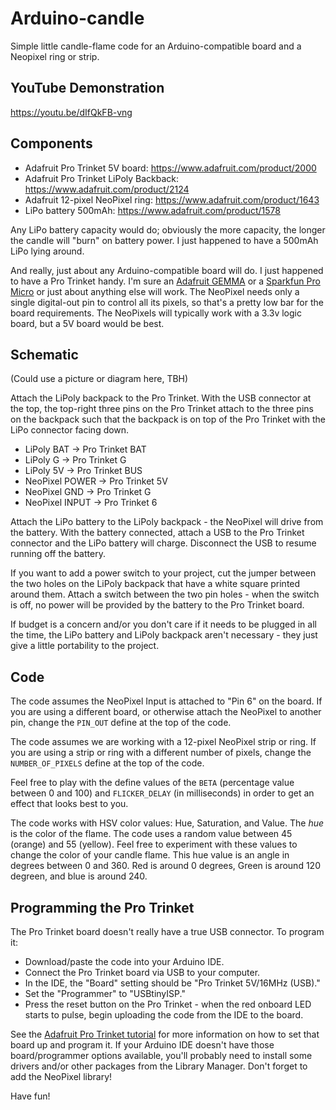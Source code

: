 # Arduino-candle

Simple little candle-flame code for an Arduino-compatible board and a Neopixel ring or strip.

## YouTube Demonstration

https://youtu.be/dIfQkFB-vng

## Components

* Adafruit Pro Trinket 5V board: https://www.adafruit.com/product/2000
* Adafruit Pro Trinket LiPoly Backback: https://www.adafruit.com/product/2124
* Adafruit 12-pixel NeoPixel ring: https://www.adafruit.com/product/1643
* LiPo battery 500mAh: https://www.adafruit.com/product/1578

Any LiPo battery capacity would do; obviously the more capacity, the longer the candle will "burn" on battery power. I just happened to have a 500mAh LiPo lying around.

And really, just about any Arduino-compatible board will do. I just happened to have a Pro Trinket handy. I'm sure an [Adafruit GEMMA](https://www.adafruit.com/product/3501) or a [Sparkfun Pro Micro](https://www.sparkfun.com/products/12640) or just about anything else will work. The NeoPixel needs only a single digital-out pin to control all its pixels, so that's a pretty low bar for the board requirements. The NeoPixels will typically work with a 3.3v logic board, but a 5V board would be best.

## Schematic

(Could use a picture or diagram here, TBH)

Attach the LiPoly backpack to the Pro Trinket. With the USB connector at the top, the top-right three pins on the Pro Trinket attach to the three pins on the backpack such that the backpack is on top of the Pro Trinket with the LiPo connector facing down.

* LiPoly BAT -> Pro Trinket BAT
* LiPoly G -> Pro Trinket G
* LiPoly 5V -> Pro Trinket BUS
* NeoPixel POWER -> Pro Trinket 5V
* NeoPixel GND -> Pro Trinket G
* NeoPixel INPUT -> Pro Trinket 6

Attach the LiPo battery to the LiPoly backpack - the NeoPixel will drive from the battery. With the battery connected, attach a USB to the Pro Trinket connector and the LiPo battery will charge. Disconnect the USB to resume running off the battery.

If you want to add a power switch to your project, cut the jumper between the two holes on the LiPoly backpack that have a white square printed around them. Attach a switch between the two pin holes - when the switch is off, no power will be provided by the battery to the Pro Trinket board.

If budget is a concern and/or you don't care if it needs to be plugged in all the time, the LiPo battery and LiPoly backpack aren't necessary - they just give a little portability to the project.

## Code

The code assumes the NeoPixel Input is attached to "Pin 6" on the board. If you are using a different board, or otherwise attach the NeoPixel to another pin, change the `PIN_OUT` define at the top of the code.

The code assumes we are working with a 12-pixel NeoPixel strip or ring. If you are using a strip or ring with a different number of pixels, change the `NUMBER_OF_PIXELS` define at the top of the code.

Feel free to play with the define values of the `BETA` (percentage value between 0 and 100) and `FLICKER_DELAY` (in milliseconds) in order to get an effect that looks best to you.

The code works with HSV color values: Hue, Saturation, and Value. The _hue_ is the color of the flame. The code uses a random value between 45 (orange) and 55 (yellow). Feel free to experiment with these values to change the color of your candle flame. This hue value is an angle in degrees between 0 and 360. Red is around 0 degrees, Green is around 120 degreen, and blue is around 240.

## Programming the Pro Trinket

The Pro Trinket board doesn't really have a true USB connector. To program it:

* Download/paste the code into your Arduino IDE.
* Connect the Pro Trinket board via USB to your computer.
* In the IDE, the "Board" setting should be "Pro Trinket 5V/16MHz (USB)."
* Set the "Programmer" to "USBtinyISP."
* Press the reset button on the Pro Trinket - when the red onboard LED starts to pulse, begin uploading the code from the IDE to the board.

See the [Adafruit Pro Trinket tutorial](https://learn.adafruit.com/introducing-pro-trinket) for more information on how to set that board up and program it. If your Arduino IDE doesn't have those board/programmer options available, you'll probably need to install some drivers and/or other packages from the Library Manager. Don't forget to add the NeoPixel library!

Have fun!
